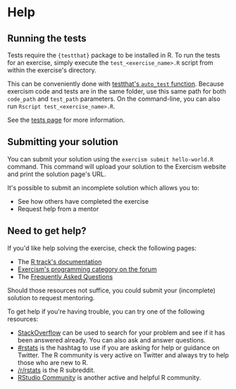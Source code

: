 # Help

## Running the tests

Tests require the `{testthat}` package to be installed in R.
To run the tests for an exercise, simply execute the `test_<exercise_name>.R` script from within the exercise's directory.

This can be conveniently done with [testthat's `auto_test` function](https://testthat.r-lib.org/reference/auto_test.html). Because exercism code and tests are in the same folder, use this same path for both `code_path` and `test_path` parameters. On the command-line, you can also run `Rscript test_<exercise_name>.R`.

See the [tests page](https://exercism.org/docs/tracks/r/tests) for more information.

## Submitting your solution

You can submit your solution using the `exercism submit hello-world.R` command.
This command will upload your solution to the Exercism website and print the solution page's URL.

It's possible to submit an incomplete solution which allows you to:

- See how others have completed the exercise
- Request help from a mentor

## Need to get help?

If you'd like help solving the exercise, check the following pages:

- The [R track's documentation](https://exercism.org/docs/tracks/r)
- [Exercism's programming category on the forum](https://forum.exercism.org/c/programming/5)
- The [Frequently Asked Questions](https://exercism.org/docs/using/faqs)

Should those resources not suffice, you could submit your (incomplete) solution to request mentoring.

To get help if you're having trouble, you can try one of the following resources:

- [StackOverflow](https://stackoverflow.com/questions/tagged/r) can be used to search for your problem and see if it has been answered already. You can also ask and answer questions.
- [#rstats](https://twitter.com/search?q=%23rstats) is the hashtag to use if you are asking for help or guidance on Twitter. The R community is very active on Twitter and always try to help those who are new to R.
- [/r/rstats](https://www.reddit.com/r/rstats) is the R subreddit.
- [RStudio Community](https://community.rstudio.com/) is another active and helpful R community.

